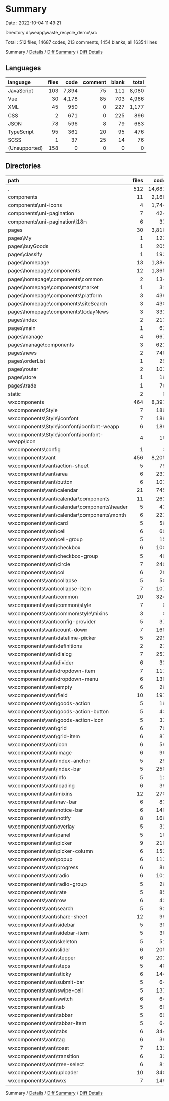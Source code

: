 # Summary

Date : 2022-10-04 11:49:21

Directory d:\\weapp\\waste_recycle_demo\\src

Total : 512 files,  14687 codes, 213 comments, 1454 blanks, all 16354 lines

Summary / [Details](details.md) / [Diff Summary](diff.md) / [Diff Details](diff-details.md)

## Languages
| language | files | code | comment | blank | total |
| :--- | ---: | ---: | ---: | ---: | ---: |
| JavaScript | 103 | 7,894 | 75 | 111 | 8,080 |
| Vue | 30 | 4,178 | 85 | 703 | 4,966 |
| XML | 45 | 950 | 0 | 227 | 1,177 |
| CSS | 2 | 671 | 0 | 225 | 896 |
| JSON | 78 | 596 | 8 | 79 | 683 |
| TypeScript | 95 | 361 | 20 | 95 | 476 |
| SCSS | 1 | 37 | 25 | 14 | 76 |
| (Unsupported) | 158 | 0 | 0 | 0 | 0 |

## Directories
| path | files | code | comment | blank | total |
| :--- | ---: | ---: | ---: | ---: | ---: |
| . | 512 | 14,687 | 213 | 1,454 | 16,354 |
| components | 11 | 2,168 | 65 | 207 | 2,440 |
| components\\uni-icons | 4 | 1,744 | 14 | 173 | 1,931 |
| components\\uni-pagination | 7 | 424 | 51 | 34 | 509 |
| components\\uni-pagination\\i18n | 6 | 37 | 0 | 6 | 43 |
| pages | 30 | 3,816 | 22 | 673 | 4,511 |
| pages\\My | 1 | 123 | 0 | 18 | 141 |
| pages\\buyGoods | 1 | 205 | 2 | 37 | 244 |
| pages\\classify | 1 | 193 | 0 | 27 | 220 |
| pages\\homepage | 13 | 1,384 | 5 | 240 | 1,629 |
| pages\\homepage\\components | 12 | 1,365 | 5 | 231 | 1,601 |
| pages\\homepage\\components\\common | 2 | 134 | 0 | 33 | 167 |
| pages\\homepage\\components\\market | 1 | 31 | 0 | 12 | 43 |
| pages\\homepage\\components\\platform | 3 | 439 | 2 | 66 | 507 |
| pages\\homepage\\components\\siteSearch | 3 | 430 | 2 | 63 | 495 |
| pages\\homepage\\components\\todayNews | 3 | 331 | 1 | 57 | 389 |
| pages\\index | 2 | 213 | 1 | 40 | 254 |
| pages\\main | 1 | 61 | 0 | 14 | 75 |
| pages\\manage | 4 | 667 | 1 | 142 | 810 |
| pages\\manage\\components | 3 | 621 | 1 | 128 | 750 |
| pages\\news | 2 | 746 | 10 | 117 | 873 |
| pages\\orderList | 1 | 29 | 0 | 10 | 39 |
| pages\\router | 2 | 103 | 3 | 7 | 113 |
| pages\\store | 1 | 16 | 0 | 1 | 17 |
| pages\\trade | 1 | 76 | 0 | 20 | 96 |
| static | 2 | 0 | 0 | 0 | 0 |
| wxcomponents | 464 | 8,397 | 92 | 550 | 9,039 |
| wxcomponents\\Style | 7 | 189 | 0 | 63 | 252 |
| wxcomponents\\Style\\iconfont | 7 | 189 | 0 | 63 | 252 |
| wxcomponents\\Style\\iconfont\\iconfont-weapp | 6 | 189 | 0 | 63 | 252 |
| wxcomponents\\Style\\iconfont\\iconfont-weapp\\icon | 4 | 16 | 0 | 4 | 20 |
| wxcomponents\\config | 1 | 3 | 0 | 0 | 3 |
| wxcomponents\\vant | 456 | 8,205 | 92 | 487 | 8,784 |
| wxcomponents\\vant\\action-sheet | 5 | 79 | 0 | 3 | 82 |
| wxcomponents\\vant\\area | 6 | 231 | 3 | 5 | 239 |
| wxcomponents\\vant\\button | 6 | 103 | 0 | 12 | 115 |
| wxcomponents\\vant\\calendar | 21 | 745 | 9 | 40 | 794 |
| wxcomponents\\vant\\calendar\\components | 11 | 262 | 1 | 19 | 282 |
| wxcomponents\\vant\\calendar\\components\\header | 5 | 41 | 0 | 3 | 44 |
| wxcomponents\\vant\\calendar\\components\\month | 6 | 221 | 1 | 16 | 238 |
| wxcomponents\\vant\\card | 5 | 56 | 0 | 3 | 59 |
| wxcomponents\\vant\\cell | 6 | 60 | 0 | 6 | 66 |
| wxcomponents\\vant\\cell-group | 5 | 15 | 0 | 3 | 18 |
| wxcomponents\\vant\\checkbox | 6 | 100 | 0 | 8 | 108 |
| wxcomponents\\vant\\checkbox-group | 5 | 40 | 0 | 3 | 43 |
| wxcomponents\\vant\\circle | 7 | 240 | 4 | 5 | 249 |
| wxcomponents\\vant\\col | 6 | 28 | 0 | 7 | 35 |
| wxcomponents\\vant\\collapse | 5 | 50 | 0 | 3 | 53 |
| wxcomponents\\vant\\collapse-item | 7 | 107 | 1 | 5 | 113 |
| wxcomponents\\vant\\common | 20 | 324 | 14 | 12 | 350 |
| wxcomponents\\vant\\common\\style | 7 | 0 | 0 | 0 | 0 |
| wxcomponents\\vant\\common\\style\\mixins | 3 | 0 | 0 | 0 | 0 |
| wxcomponents\\vant\\config-provider | 5 | 37 | 0 | 9 | 46 |
| wxcomponents\\vant\\count-down | 7 | 168 | 3 | 5 | 176 |
| wxcomponents\\vant\\datetime-picker | 5 | 299 | 3 | 3 | 305 |
| wxcomponents\\vant\\definitions | 2 | 27 | 1 | 2 | 30 |
| wxcomponents\\vant\\dialog | 7 | 253 | 5 | 5 | 263 |
| wxcomponents\\vant\\divider | 6 | 33 | 0 | 6 | 39 |
| wxcomponents\\vant\\dropdown-item | 7 | 117 | 0 | 5 | 122 |
| wxcomponents\\vant\\dropdown-menu | 6 | 130 | 0 | 6 | 136 |
| wxcomponents\\vant\\empty | 6 | 26 | 0 | 8 | 34 |
| wxcomponents\\vant\\field | 10 | 197 | 1 | 9 | 207 |
| wxcomponents\\vant\\goods-action | 5 | 19 | 0 | 3 | 22 |
| wxcomponents\\vant\\goods-action-button | 5 | 43 | 0 | 3 | 46 |
| wxcomponents\\vant\\goods-action-icon | 5 | 33 | 0 | 3 | 36 |
| wxcomponents\\vant\\grid | 6 | 70 | 0 | 6 | 76 |
| wxcomponents\\vant\\grid-item | 6 | 87 | 0 | 8 | 95 |
| wxcomponents\\vant\\icon | 6 | 59 | 0 | 11 | 70 |
| wxcomponents\\vant\\image | 6 | 96 | 0 | 8 | 104 |
| wxcomponents\\vant\\index-anchor | 5 | 29 | 0 | 3 | 32 |
| wxcomponents\\vant\\index-bar | 5 | 250 | 0 | 3 | 253 |
| wxcomponents\\vant\\info | 5 | 12 | 0 | 3 | 15 |
| wxcomponents\\vant\\loading | 6 | 39 | 0 | 7 | 46 |
| wxcomponents\\vant\\mixins | 12 | 270 | 7 | 12 | 289 |
| wxcomponents\\vant\\nav-bar | 6 | 83 | 0 | 6 | 89 |
| wxcomponents\\vant\\notice-bar | 6 | 140 | 0 | 6 | 146 |
| wxcomponents\\vant\\notify | 8 | 166 | 0 | 9 | 175 |
| wxcomponents\\vant\\overlay | 5 | 32 | 1 | 3 | 36 |
| wxcomponents\\vant\\panel | 5 | 16 | 0 | 3 | 19 |
| wxcomponents\\vant\\picker | 9 | 210 | 11 | 13 | 234 |
| wxcomponents\\vant\\picker-column | 6 | 152 | 0 | 10 | 162 |
| wxcomponents\\vant\\popup | 6 | 113 | 0 | 6 | 119 |
| wxcomponents\\vant\\progress | 6 | 86 | 0 | 9 | 95 |
| wxcomponents\\vant\\radio | 6 | 101 | 0 | 9 | 110 |
| wxcomponents\\vant\\radio-group | 5 | 26 | 0 | 3 | 29 |
| wxcomponents\\vant\\rate | 5 | 85 | 0 | 3 | 88 |
| wxcomponents\\vant\\row | 6 | 42 | 0 | 7 | 49 |
| wxcomponents\\vant\\search | 5 | 92 | 4 | 3 | 99 |
| wxcomponents\\vant\\share-sheet | 12 | 99 | 3 | 13 | 115 |
| wxcomponents\\vant\\sidebar | 5 | 38 | 0 | 3 | 41 |
| wxcomponents\\vant\\sidebar-item | 5 | 36 | 0 | 3 | 39 |
| wxcomponents\\vant\\skeleton | 5 | 51 | 0 | 3 | 54 |
| wxcomponents\\vant\\slider | 6 | 205 | 2 | 6 | 213 |
| wxcomponents\\vant\\stepper | 6 | 201 | 7 | 7 | 215 |
| wxcomponents\\vant\\steps | 5 | 40 | 0 | 3 | 43 |
| wxcomponents\\vant\\sticky | 6 | 144 | 0 | 7 | 151 |
| wxcomponents\\vant\\submit-bar | 5 | 64 | 0 | 3 | 67 |
| wxcomponents\\vant\\swipe-cell | 5 | 137 | 0 | 3 | 140 |
| wxcomponents\\vant\\switch | 6 | 64 | 0 | 9 | 73 |
| wxcomponents\\vant\\tab | 5 | 60 | 0 | 3 | 63 |
| wxcomponents\\vant\\tabbar | 5 | 69 | 0 | 3 | 72 |
| wxcomponents\\vant\\tabbar-item | 5 | 64 | 0 | 3 | 67 |
| wxcomponents\\vant\\tabs | 6 | 344 | 3 | 17 | 364 |
| wxcomponents\\vant\\tag | 6 | 39 | 0 | 6 | 45 |
| wxcomponents\\vant\\toast | 7 | 132 | 3 | 5 | 140 |
| wxcomponents\\vant\\transition | 6 | 32 | 0 | 6 | 38 |
| wxcomponents\\vant\\tree-select | 6 | 81 | 5 | 7 | 93 |
| wxcomponents\\vant\\uploader | 10 | 340 | 2 | 10 | 352 |
| wxcomponents\\vant\\wxs | 7 | 149 | 0 | 34 | 183 |

Summary / [Details](details.md) / [Diff Summary](diff.md) / [Diff Details](diff-details.md)
